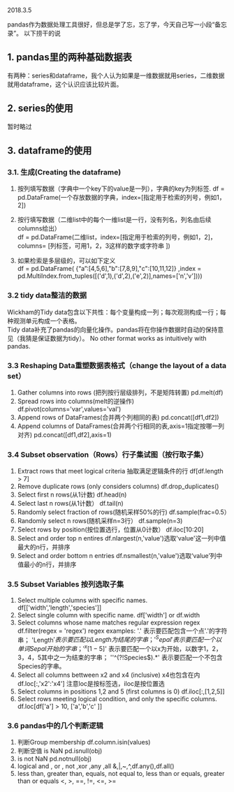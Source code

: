 2018.3.5

pandas作为数据处理工具很好，但总是学了忘，忘了学，今天自己写一小段“备忘录”。 以下捞干的说

## 1. pandas里的两种基础数据表
有两种：series和dataframe，我个人认为如果是一维数据就用series，二维数据就用dataframe，这个认识应该比较片面。

## 2. series的使用
暂时略过
## 3. dataframe的使用 
### 3.1. 生成(Creating the dataframe)        
1. 按列填写数据（字典中一个key下的value是一列），字典的key为列标签.
df = pd.DataFrame(一个存放数据的字典，index=[指定用于检索的列号，例如1，2])

2. 按行填写数据（二维list中的每个一维list是一行，没有列名，列名由后续columns给出）        
df = pd.DataFrame(二维list，index=[指定用于检索的列号，例如1，2]，columns= [列标签，可用1，2，3这样的数字或字符串 ])        

3. 如果检索是多层级的，可以如下定义        
df = pd.DataFrame( {“a”:[4,5,6],"b":[7,8,9],"c":[10,11,12]} ,index = pd.MultiIndex.from_tuples([('d',1),('d',2),('e',2)],names=['n','v'])))

### 3.2 tidy data整洁的数据        
Wickham的Tidy data包含以下共性：每个变量构成一列；每次观测构成一行；每种观测单元构成一个表格。        
Tidy data补充了pandas的向量化操作。pandas将在你操作数据时自动的保持意见（我猜是保证数据为tidy）。
No other format works as intuitively with pandas.

### 3.3 Reshaping Data重塑数据表格式（change the layout of a data set）        
1. Gather columns into rows (把列按行层级排列，不是矩阵转置)
pd.melt(df)
2. Spread rows into columns(melt的逆操作)
df.pivot(columns='var',values='val')
3. Append rows of DataFrames(合并两个列相同的表)
pd.concat([df1,df2])
4. Append columns of DataFrames(合并两个行相同的表,axis=1指定按哪一列对齐)
pd.concat([df1,df2],axis=1)

### 3.4 Subset observation（Rows）行子集试图（按行取子集）
1. Extract rows that meet logical criteria 抽取满足逻辑条件的行
df[df.length > 7]
2. Remove duplicate rows (only considers columns)
df.drop_duplicates()
3. Select first n rows(从1计数)
df.head(n)
4. Select last n rows(从1计数）
df.tail(n)
5. Randomly select fraction of rows(随机采样50%的行)
df.sample(frac=0.5）
6. Randomly select n rows(随机采样n=3行）
df.sample(n=3)
7. Select rows by position(按位置选行，位置从0计数）
df.iloc[10:20]
8. Select and order top n entires
df.nlargest(n,'value')选取'value'这一列中值最大的n行，并排序
9. Select and order bottom n entries
df.nsmallest(n,'value')选取‘value’列中值最小的n行，并排序

### 3.5 Subset Variables 按列选取子集
1. Select multiple columns with specific names.
df[['width','length','species']]
2. Select single column with specific name.
df['width'] or df.width
3. Select columns whose name matches regular expression regex
df.filter(regex = 'regex')
regex examples: '\.' 表示要匹配包含一个点'.'的字符串； 'Length$'表示要匹配以Length为结尾的字串； '^Sepal' 表示要匹配一个以单词Sepal开始的字串； '^x[1-5]$' 表示要匹配一个以x为开始，以数字1，2，3，4，5其中之一为结束的字串； ''^(?!Species$).*' 表示要匹配一个不包含Species的字串。
4. Select all columns bettween x2 and x4 (inclusive) x4也包含在内
df.loc[:,'x2':'x4'] 注意loc是按标签选，iloc是按位置选
5. Select columns in positions 1,2 and 5 (first columns is 0)
df.iloc[:,[1,2,5]]
6. Select rows meeting logical condition, and only the specific columns.
df.loc[df['a'] > 10, ['a','b','c' ]]

### 3.6 pandas中的几个判断逻辑
1. 判断Group membership
df.column.isin(values)
2. 判断空值 is NaN
pd.isnull(obj)
3. is not NaN
pd.notnull(obj)
4. logical and , or , not ,xor ,any ,all
&,|,~,^,df.any(),df.all()
5. less than, greater than, equals, not equal to, less than or equals, greater than or equals
<, >, ==, !=, <=, >= 



    
